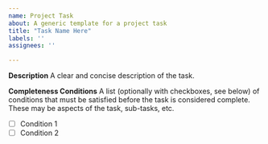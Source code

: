 ```yaml
---
name: Project Task
about: A generic template for a project task
title: "Task Name Here"
labels: ''
assignees: ''

---
```


**Description**
A clear and concise description of the task.

**Completeness Conditions**
A list (optionally with checkboxes, see below) of conditions that must be satisfied before the task is considered complete. These may be aspects of the task, sub-tasks, etc.
- [ ] Condition 1
- [ ] Condition 2
